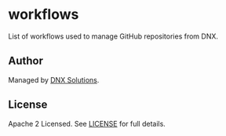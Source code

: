 # workflows

List of workflows used to manage GitHub repositories from DNX.

## Author
Managed by [DNX Solutions](https://github.com/DNXLabs).

## License
Apache 2 Licensed. See [LICENSE](https://github.com/DNXLabs/workflows/blob/master/LICENSE) for full details.